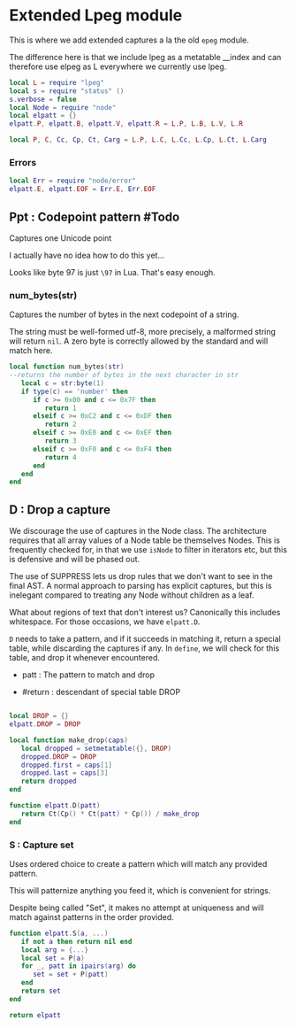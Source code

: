 # Extended Lpeg module


  This is where we add extended captures a la the old ``epeg`` 
module.


The difference here is that we include lpeg as a metatable __index
and can therefore use elpeg as L everywhere we currently use lpeg.

```lua
local L = require "lpeg"
local s = require "status" ()
s.verbose = false
local Node = require "node"
local elpatt = {}
elpatt.P, elpatt.B, elpatt.V, elpatt.R = L.P, L.B, L.V, L.R

local P, C, Cc, Cp, Ct, Carg = L.P, L.C, L.Cc, L.Cp, L.Ct, L.Carg
```
### Errors 

```lua
local Err = require "node/error"
elpatt.E, elpatt.EOF = Err.E, Err.EOF
```
## Ppt : Codepoint pattern #Todo

Captures one Unicode point


I actually have no idea how to do this yet...


Looks like byte 97 is just ``\97`` in Lua. That's easy enough.


### num_bytes(str)

Captures the number of bytes in the next codepoint of a string.


The string must be well-formed utf-8, more precisely, a malformed
string will return ``nil``.  A zero byte is correctly allowed by the
standard and will match here. 

```lua
local function num_bytes(str)
--returns the number of bytes in the next character in str
   local c = str:byte(1)
   if type(c) == 'number' then
      if c >= 0x00 and c <= 0x7F then
         return 1
      elseif c >= 0xC2 and c <= 0xDF then
         return 2
      elseif c >= 0xE0 and c <= 0xEF then
         return 3
      elseif c >= 0xF0 and c <= 0xF4 then
         return 4
      end
   end
end
```
## D : Drop a capture

  We discourage the use of captures in the Node class.  The architecture
requires that all array values of a Node table be themselves Nodes. This is
frequently checked for, in that we use ``isNode`` to filter in iterators etc,
but this is defensive and will be phased out.


The use of SUPPRESS lets us drop rules that we don't want to see in the
final AST.  A normal approach to parsing has explicit captures, but this is
inelegant compared to treating any Node without children as a leaf.


What about regions of text that don't interest us?  Canonically this
includes whitespace.  For those occasions, we have ``elpatt.D``. 


``D`` needs to take a pattern, and if it succeeds in matching it, return a
special table, while discarding the captures if any. In ``define``, we will
check for this table, and drop it whenever encountered.



  - patt :  The pattern to match and drop


  - #return : descendant of special table DROP

```lua

local DROP = {}
elpatt.DROP = DROP

local function make_drop(caps)
   local dropped = setmetatable({}, DROP)
   dropped.DROP = DROP
   dropped.first = caps[1]
   dropped.last = caps[3]
   return dropped
end

function elpatt.D(patt)  
   return Ct(Cp() * Ct(patt) * Cp()) / make_drop
end

```
### S : Capture set

  Uses ordered choice to create a pattern which will match any provided
pattern. 


This will patternize anything you feed it, which is convenient for strings.


Despite being called "Set", it makes no attempt at uniqueness and will
match against patterns in the order provided. 

```lua
function elpatt.S(a, ...)
   if not a then return nil end
   local arg = {...}
   local set = P(a)
   for _, patt in ipairs(arg) do
      set = set + P(patt)
   end
   return set
end
```
```lua
return elpatt
```
